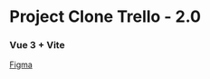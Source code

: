 # Project Clone Trello - 2.0
### Vue 3 + Vite

[Figma](https://www.figma.com/design/62etcqVf4vPn7iAri9UulK/Todo-Freeline?node-id=3-2&t=knEkY6AEepbz9H5p-0)
